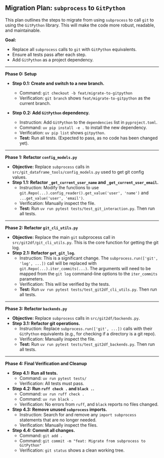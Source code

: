 ## Migration Plan: `subprocess` to `GitPython`

This plan outlines the steps to migrate from using `subprocess` to call `git` to using the `GitPython` library. This will make the code more robust, readable, and maintainable.

**Goal:**
*   Replace all `subprocess` calls to `git` with `GitPython` equivalents.
*   Ensure all tests pass after each step.
*   Add `GitPython` as a project dependency.

---

**Phase 0: Setup**

*   **Step 0.1: Create and switch to a new branch.**
    *   Command: `git checkout -b feat/migrate-to-gitpython`
    *   Verification: `git branch` shows `feat/migrate-to-gitpython` as the current branch.

*   **Step 0.2: Add `GitPython` dependency.**
    *   Instruction: Add `GitPython` to the `dependencies` list in `pyproject.toml`.
    *   Command: `uv pip install -e .` to install the new dependency.
    *   Verification: `uv pip list` shows `gitpython`.
    *   **Test:** Run all tests. (Expected to pass, as no code has been changed yet).

---

**Phase 1: Refactor `config_models.py`**

*   **Objective:** Replace `subprocess` calls in `src/git_dataframe_tools/config_models.py` used to get git config values.
*   **Step 1.1: Refactor `_get_current_user_name` and `_get_current_user_email`.**
    *   Instruction: Modify the functions to use `git.Repo(...).config_reader().get_value('user', 'name')` and `...get_value('user', 'email')`.
    *   Verification: Manually inspect the file.
    *   **Test:** Run `uv run pytest tests/test_git_interaction.py`. Then run all tests.

---

**Phase 2: Refactor `git_cli_utils.py`**

*   **Objective:** Replace the main `git` subprocess call in `src/git2df/git_cli_utils.py`. This is the core function for getting the git log.
*   **Step 2.1: Refactor `get_git_log`.**
    *   Instruction: This is a significant change. The `subprocess.run(['git', 'log', ...])` call will be replaced with `git.Repo(...).iter_commits(...)`. The arguments will need to be mapped from the `git log` command-line options to the `iter_commits` parameters.
    *   Verification: This will be verified by the tests.
    *   **Test:** Run `uv run pytest tests/test_git2df_cli_utils.py`. Then run all tests.

---

**Phase 3: Refactor `backends.py`**

*   **Objective:** Replace `subprocess` calls in `src/git2df/backends.py`.
*   **Step 3.1: Refactor git operations.**
    *   Instruction: Replace `subprocess.run(['git', ...])` calls with their `GitPython` equivalents (e.g., for checking if a directory is a git repo).
    *   Verification: Manually inspect the file.
    *   **Test:** Run `uv run pytest tests/test_git2df_backends.py`. Then run all tests.

---

**Phase 4: Final Verification and Cleanup**

*   **Step 4.1: Run all tests.**
    *   Command: `uv run pytest tests/`
    *   Verification: All tests must pass.
*   **Step 4.2: Run `ruff check .` and `black .`.**
    *   Command: `uv run ruff check .`
    *   Command: `uv run black .`
    *   Verification: No errors from `ruff`, and `black` reports no files changed.
*   **Step 4.3: Remove unused `subprocess` imports.**
    *   Instruction: Search for and remove any `import subprocess` statements that are no longer needed.
    *   Verification: Manually inspect the files.
*   **Step 4.4: Commit all changes.**
    *   Command: `git add .`
    *   Command: `git commit -m "feat: Migrate from subprocess to GitPython"`
    *   Verification: `git status` shows a clean working tree.
